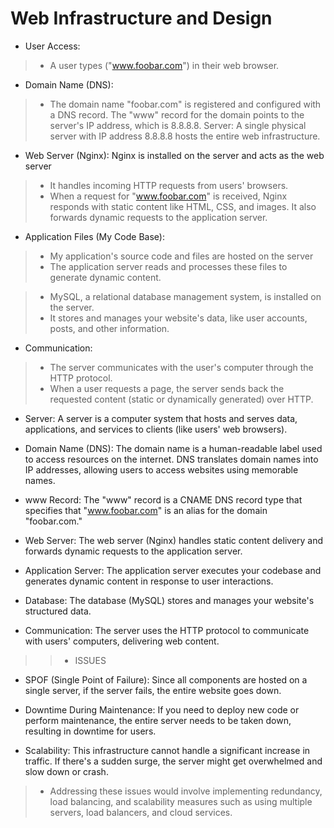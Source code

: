 # Web Infrastructure and Design
* User Access:
> * A user types ("www.foobar.com") in their web browser.
* Domain Name (DNS):
> * The domain name "foobar.com" is registered and configured
    with a DNS record. The "www" record for the domain points to 
    the server's IP address, which is 8.8.8.8.
> Server: A single physical server with IP address 8.8.8.8
  hosts the entire web infrastructure.
* Web Server (Nginx): Nginx is installed on the server and acts as the web server
> * It handles incoming HTTP requests from users' browsers.
> * When a request for "www.foobar.com" is received, Nginx responds with static content like HTML, CSS, and images.
    It also forwards dynamic requests to the application server.
* Application Files (My Code Base):
> * My application's source code and files are hosted on the server
> * The application server reads and processes these files to generate dynamic content.

> * MySQL, a relational database management system, is installed on the server.
> * It stores and manages your website's data, like user accounts, posts, and other information.
* Communication:
> * The server communicates with the user's computer through the HTTP protocol.
> * When a user requests a page, the server sends back the requested content (static or dynamically generated) over HTTP.

* Server: A server is a computer system that hosts and serves data, applications, and services to clients (like users' web browsers).

* Domain Name (DNS): The domain name is a human-readable label used to access resources on the internet. DNS translates domain names into IP addresses, allowing users to access websites using memorable names.

* www Record: The "www" record is a CNAME DNS record type that specifies that "www.foobar.com" is an alias for the domain "foobar.com."

* Web Server: The web server (Nginx) handles static content delivery and forwards dynamic requests to the application server.

* Application Server: The application server executes your codebase and generates dynamic content in response to user interactions.

* Database: The database (MySQL) stores and manages your website's structured data.

* Communication: The server uses the HTTP protocol to communicate with users' computers, delivering web content.

> > * ISSUES
* SPOF (Single Point of Failure): Since all components are hosted on a single server, if the server fails, the entire website goes down.

* Downtime During Maintenance: If you need to deploy new code or perform maintenance, the entire server needs to be taken down, resulting in downtime for users.

* Scalability: This infrastructure cannot handle a significant increase in traffic. If there's a sudden surge, the server might get overwhelmed and slow down or crash. 

> * Addressing these issues would involve implementing redundancy, load balancing, and scalability measures such as using multiple servers, load balancers, and cloud services.
